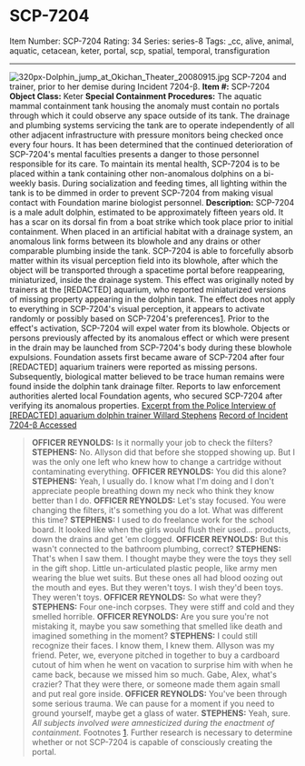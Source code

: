 # SCP-7204
Item Number: SCP-7204
Rating: 34
Series: series-8
Tags: _cc, alive, animal, aquatic, cetacean, keter, portal, scp, spatial, temporal, transfiguration

---

![320px-Dolphin_jump_at_Okichan_Theater_20080915.jpg](https://upload.wikimedia.org/wikipedia/commons/thumb/5/5c/Dolphin_jump_at_Okichan_Theater_20080915.jpg/320px-Dolphin_jump_at_Okichan_Theater_20080915.jpg)
SCP-7204 and trainer, prior to her demise during Incident 7204-β.
**Item #:** SCP-7204
**Object Class:** Keter
**Special Containment Procedures:** The aquatic mammal containment tank housing the anomaly must contain no portals through which it could observe any space outside of its tank. The drainage and plumbing systems servicing the tank are to operate independently of all other adjacent infrastructure with pressure monitors being checked once every four hours.
It has been determined that the continued deterioration of SCP-7204's mental faculties presents a danger to those personnel responsible for its care. To maintain its mental health, SCP-7204 is to be placed within a tank containing other non-anomalous dolphins on a bi-weekly basis. During socialization and feeding times, all lighting within the tank is to be dimmed in order to prevent SCP-7204 from making visual contact with Foundation marine biologist personnel.
**Description:** SCP-7204 is a male adult dolphin, estimated to be approximately fifteen years old. It has a scar on its dorsal fin from a boat strike which took place prior to initial containment.
When placed in an artificial habitat with a drainage system, an anomalous link forms between its blowhole and any drains or other comparable plumbing inside the tank. SCP-7204 is able to forcefully absorb matter within its visual perception field into its blowhole, after which the object will be transported through a spacetime portal before reappearing, miniaturized, inside the drainage system. This effect was originally noted by trainers at the [REDACTED] aquarium, who reported miniaturized versions of missing property appearing in the dolphin tank.
The effect does not apply to everything in SCP-7204's visual perception, it appears to activate randomly or possibly based on SCP-7204's preferences[1](javascript:;). Prior to the effect's activation, SCP-7204 will expel water from its blowhole. Objects or persons previously affected by its anomalous effect or which were present in the drain may be launched from SCP-7204's body during these blowhole expulsions.
Foundation assets first became aware of SCP-7204 after four [REDACTED] aquarium trainers were reported as missing persons. Subsequently, biological matter believed to be trace human remains were found inside the dolphin tank drainage filter. Reports to law enforcement authorities alerted local Foundation agents, who secured SCP-7204 after verifying its anomalous properties.
[Excerpt from the Police Interview of [REDACTED] aquarium dolphin trainer Willard Stephens](javascript:;)
[Record of Incident 7204-β Accessed](javascript:;)
> **OFFICER REYNOLDS:** Is it normally your job to check the filters?
> **STEPHENS:** No. Allyson did that before she stopped showing up. But I was the only one left who knew how to change a cartridge without contaminating everything.
> **OFFICER REYNOLDS:** You did this alone?
> **STEPHENS:** Yeah, I usually do. I know what I'm doing and I don't appreciate people breathing down my neck who think they know better than I do.
> **OFFICER REYNOLDS:** Let's stay focused. You were changing the filters, it's something you do a lot. What was different this time?
> **STEPHENS:** I used to do freelance work for the school board. It looked like when the girls would flush their used… products, down the drains and get 'em clogged.
> **OFFICER REYNOLDS:** But this wasn't connected to the bathroom plumbing, correct?
> **STEPHENS:** That's when I saw them. I thought maybe they were the toys they sell in the gift shop. Little un-articulated plastic people, like army men wearing the blue wet suits. But these ones all had blood oozing out the mouth and eyes. But they weren't toys. I wish they'd been toys. They weren't toys.
> **OFFICER REYNOLDS:** So what were they?
> **STEPHENS:** Four one-inch corpses. They were stiff and cold and they smelled horrible.
> **OFFICER REYNOLDS:** Are you sure you're not mistaking it, maybe you saw something that smelled like death and imagined something in the moment?
> **STEPHENS:** I could still recognize their faces. I know them, I knew them. Allyson was my friend. Peter, we, everyone pitched in together to buy a cardboard cutout of him when he went on vacation to surprise him with when he came back, because we missed him so much. Gabe, Alex, what's crazier? That they were there, or someone made them again small and put real gore inside.
> **OFFICER REYNOLDS:** You've been through some serious trauma. We can pause for a moment if you need to ground yourself, maybe get a glass of water.
> **STEPHENS:** Yeah, sure.
> _All subjects involved were amnesticized during the enactment of containment._
Footnotes
[1](javascript:;). Further research is necessary to determine whether or not SCP-7204 is capable of consciously creating the portal.
